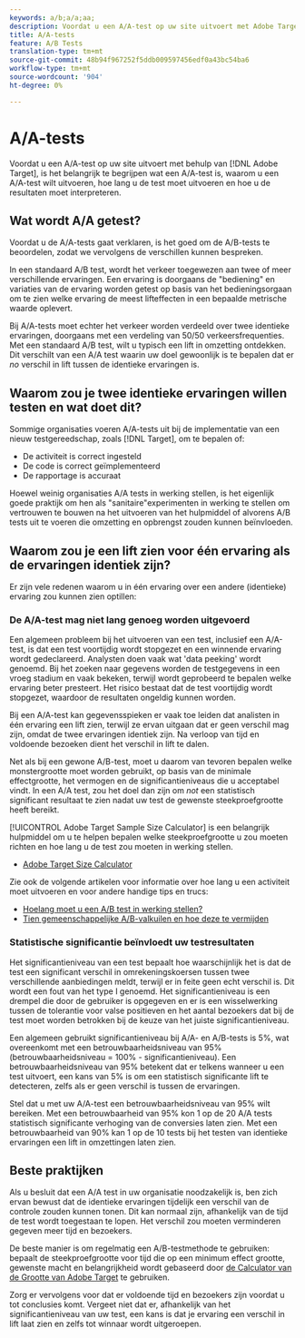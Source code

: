 ```yaml
---
keywords: a/b;a/a;aa;
description: Voordat u een A/A-test op uw site uitvoert met Adobe Target, is het belangrijk te begrijpen wat een A/A-test is, waarom u een A/A-test wilt uitvoeren, hoe lang u de test moet uitvoeren en hoe u de resultaten moet interpreteren.
title: A/A-tests
feature: A/B Tests
translation-type: tm+mt
source-git-commit: 48b94f967252f5ddb009597456edf0a43bc54ba6
workflow-type: tm+mt
source-wordcount: '904'
ht-degree: 0%

---
```



# A/A-tests

Voordat u een A/A-test op uw site uitvoert met behulp van [!DNL Adobe Target], is het belangrijk te begrijpen wat een A/A-test is, waarom u een A/A-test wilt uitvoeren, hoe lang u de test moet uitvoeren en hoe u de resultaten moet interpreteren.

## Wat wordt A/A getest?

Voordat u de A/A-tests gaat verklaren, is het goed om de A/B-tests te beoordelen, zodat we vervolgens de verschillen kunnen bespreken.

In een standaard A/B test, wordt het verkeer toegewezen aan twee of meer verschillende ervaringen. Een ervaring is doorgaans de &quot;bediening&quot; en variaties van de ervaring worden getest op basis van het bedieningsorgaan om te zien welke ervaring de meest lifteffecten in een bepaalde metrische waarde oplevert.

Bij A/A-tests moet echter het verkeer worden verdeeld over twee identieke ervaringen, doorgaans met een verdeling van 50/50 verkeersfrequenties. Met een standaard A/B test, wilt u typisch een lift in omzetting ontdekken. Dit verschilt van een A/A test waarin uw doel gewoonlijk is te bepalen dat er *no* verschil in lift tussen de identieke ervaringen is.

## Waarom zou je twee identieke ervaringen willen testen en wat doet dit?

Sommige organisaties voeren A/A-tests uit bij de implementatie van een nieuw testgereedschap, zoals [!DNL Target], om te bepalen of:

* De activiteit is correct ingesteld
* De code is correct geïmplementeerd
* De rapportage is accuraat

Hoewel weinig organisaties A/A tests in werking stellen, is het eigenlijk goede praktijk om hen als &quot;sanitaire&quot;experimenten in werking te stellen om vertrouwen te bouwen na het uitvoeren van het hulpmiddel of alvorens A/B tests uit te voeren die omzetting en opbrengst zouden kunnen beïnvloeden.

## Waarom zou je een lift zien voor één ervaring als de ervaringen identiek zijn?

Er zijn vele redenen waarom u in één ervaring over een andere (identieke) ervaring zou kunnen zien optillen:

### De A/A-test mag niet lang genoeg worden uitgevoerd

Een algemeen probleem bij het uitvoeren van een test, inclusief een A/A-test, is dat een test voortijdig wordt stopgezet en een winnende ervaring wordt gedeclareerd. Analysten doen vaak wat &#39;data peeking&#39; wordt genoemd. Bij het zoeken naar gegevens worden de testgegevens in een vroeg stadium en vaak bekeken, terwijl wordt geprobeerd te bepalen welke ervaring beter presteert. Het risico bestaat dat de test voortijdig wordt stopgezet, waardoor de resultaten ongeldig kunnen worden.

Bij een A/A-test kan gegevensspieken er vaak toe leiden dat analisten in één ervaring een lift zien, terwijl ze ervan uitgaan dat er geen verschil mag zijn, omdat de twee ervaringen identiek zijn. Na verloop van tijd en voldoende bezoeken dient het verschil in lift te dalen.

Net als bij een gewone A/B-test, moet u daarom van tevoren bepalen welke monstergrootte moet worden gebruikt, op basis van de minimale effectgrootte, het vermogen en de significantieniveaus die u acceptabel vindt. In een A/A test, zou het doel dan zijn om *not* een statistisch significant resultaat te zien nadat uw test de gewenste steekproefgrootte heeft bereikt.

[!UICONTROL Adobe Target Sample Size Calculator] is een belangrijk hulpmiddel om u te helpen bepalen welke steekproefgrootte u zou moeten richten en hoe lang u de test zou moeten in werking stellen.

* [Adobe Target Size Calculator](/help/c-activities/t-test-ab/sample-size-determination.md#section_6B8725BD704C4AFE939EF2A6B6E834E6)

Zie ook de volgende artikelen voor informatie over hoe lang u een activiteit moet uitvoeren en voor andere handige tips en trucs:

* [Hoelang moet u een A/B test in werking stellen?](/help/c-activities/t-test-ab/sample-size-determination.md)
* [Tien gemeenschappelijke A/B-valkuilen en hoe deze te vermijden](/help/c-activities/t-test-ab/common-ab-testing-pitfalls.md)

### Statistische significantie beïnvloedt uw testresultaten

Het significantieniveau van een test bepaalt hoe waarschijnlijk het is dat de test een significant verschil in omrekeningskoersen tussen twee verschillende aanbiedingen meldt, terwijl er in feite geen echt verschil is. Dit wordt een fout van het type I genoemd. Het significantieniveau is een drempel die door de gebruiker is opgegeven en er is een wisselwerking tussen de tolerantie voor valse positieven en het aantal bezoekers dat bij de test moet worden betrokken bij de keuze van het juiste significantieniveau.

Een algemeen gebruikt significantieniveau bij A/A- en A/B-tests is 5%, wat overeenkomt met een betrouwbaarheidsniveau van 95% (betrouwbaarheidsniveau = 100% - significantieniveau). Een betrouwbaarheidsniveau van 95% betekent dat er telkens wanneer u een test uitvoert, een kans van 5% is om een statistisch significante lift te detecteren, zelfs als er geen verschil is tussen de ervaringen.

Stel dat u met uw A/A-test een betrouwbaarheidsniveau van 95% wilt bereiken. Met een betrouwbaarheid van 95% kon 1 op de 20 A/A tests statistisch significante verhoging van de conversies laten zien. Met een betrouwbaarheid van 90% kan 1 op de 10 tests bij het testen van identieke ervaringen een lift in omzettingen laten zien.

## Beste praktijken

Als u besluit dat een A/A test in uw organisatie noodzakelijk is, ben zich ervan bewust dat de identieke ervaringen tijdelijk een verschil van de controle zouden kunnen tonen. Dit kan normaal zijn, afhankelijk van de tijd de test wordt toegestaan te lopen. Het verschil zou moeten verminderen gegeven meer tijd en bezoekers.

De beste manier is om regelmatig een A/B-testmethode te gebruiken: bepaalt de steekproefgrootte voor tijd die op een minimum effect grootte, gewenste macht en belangrijkheid wordt gebaseerd door [de Calculator van de Grootte van Adobe Target](/help/c-activities/t-test-ab/sample-size-determination.md#section_6B8725BD704C4AFE939EF2A6B6E834E6) te gebruiken.

Zorg er vervolgens voor dat er voldoende tijd en bezoekers zijn voordat u tot conclusies komt. Vergeet niet dat er, afhankelijk van het significantieniveau van uw test, een kans is dat je ervaring een verschil in lift laat zien en zelfs tot winnaar wordt uitgeroepen.

